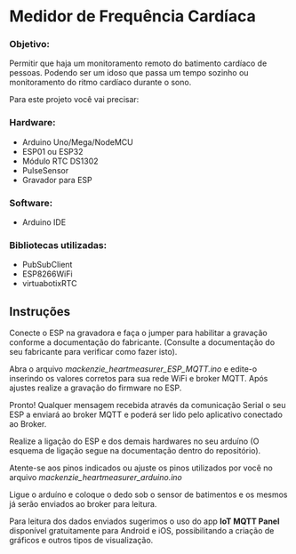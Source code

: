 # Medidor de Frequência Cardíaca

### Objetivo:
Permitir que haja um monitoramento remoto do batimento cardíaco de pessoas. Podendo ser um idoso que passa um tempo sozinho ou monitoramento do ritmo cardíaco durante o sono.


Para este projeto você vai precisar:

### Hardware:

* Arduino Uno/Mega/NodeMCU
* ESP01 ou ESP32
* Módulo RTC DS1302
* PulseSensor
* Gravador para ESP

### Software:
* Arduino IDE

### Bibliotecas utilizadas:
* PubSubClient
* ESP8266WiFi
* virtuabotixRTC

## Instruções

Conecte o ESP na gravadora e faça o jumper para habilitar a gravação conforme a documentação do fabricante. (Consulte a documentação do seu fabricante para verificar como fazer isto).

Abra o arquivo *mackenzie_heartmeasurer_ESP_MQTT.ino* e edite-o inserindo os valores corretos para sua rede WiFi e broker MQTT. Após ajustes realize a gravação do firmware no ESP.

Pronto! Qualquer mensagem recebida através da comunicação Serial o seu ESP a enviará ao broker MQTT e poderá ser lido pelo aplicativo conectado ao Broker.

Realize a ligação do ESP e dos demais hardwares no seu arduíno (O esquema de ligação segue na documentação dentro do repositório).

Atente-se aos pinos indicados ou ajuste os pinos utilizados por você no arquivo *mackenzie_heartmeasurer_arduino.ino* 

Ligue o arduíno e coloque o dedo sob o sensor de batimentos e os mesmos já serão enviados ao broker para leitura.

Para leitura dos dados enviados sugerimos o uso do app **IoT MQTT Panel** disponível gratuitamente para Android e iOS, possibilitando a criação de gráficos e outros tipos de visualização.

